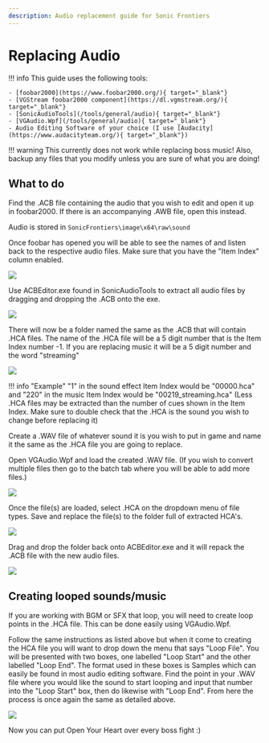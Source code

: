 ```yaml
---
description: Audio replacement guide for Sonic Frontiers
---
```

# Replacing Audio

!!! info
    This guide uses the following tools:

    - [foobar2000](https://www.foobar2000.org/){ target="_blank"}
    - [VGStream foobar2000 component](https://dl.vgmstream.org/){ target="_blank"}
    - [SonicAudioTools](/tools/general/audio){ target="_blank"}
    - [VGAudio.Wpf](/tools/general/audio){ target="_blank"}
    - Audio Editing Software of your choice (I use [Audacity](https://www.audacityteam.org/){ target="_blank"})

!!! warning
    This currently does not work while replacing boss music!
    Also, backup any files that you modify unless you are sure of what you are doing!

## What to do
Find the .ACB file containing the audio that you wish to edit and open it up in foobar2000. If there is an accompanying .AWB file, open this instead.

Audio is stored in `SonicFrontiers\image\x64\raw\sound`

Once foobar has opened you will be able to see the names of and listen back to the respective audio files. Make sure that you have the "Item Index" column enabled.

![](./assets/replacing/foobar.png)

Use ACBEditor.exe found in SonicAudioTools to extract all audio files by dragging and dropping the .ACB onto the exe.

![](./assets/replacing/foobar_drag.png)

There will now be a folder named the same as the .ACB that will contain .HCA files. The name of the .HCA file will be a 5 digit number that is the Item Index number -1. If you are replacing music it will be a 5 digit number and the word "streaming"

![](./assets/replacing/hca.png)

!!! info "Example"
    "1" in the sound effect Item Index would be "00000.hca" and "220" in the music Item Index would be "00219_streaming.hca"
    (Less .HCA files may be extracted than the number of cues shown in the Item Index. Make sure to double check that the .HCA is the sound you wish to change before replacing it)

Create a .WAV file of whatever sound it is you wish to put in game and name it the same as the .HCA file you are going to replace. 

Open VGAudio.Wpf and load the created .WAV file. (If you wish to convert multiple files then go to the batch tab where you will be able to add more files.)

![](./assets/replacing/wav_conversion.png)

Once the file(s) are loaded, select .HCA on the dropdown menu of file types. Save and replace the file(s) to the folder full of extracted HCA's.

![](./assets/replacing/hca_save.png)

Drag and drop the folder back onto ACBEditor.exe and it will repack the .ACB file with the new audio files.

![](./assets/replacing/folder_drag.png)

## Creating looped sounds/music

If you are working with BGM or SFX that loop, you will need to create loop points in the .HCA file. This can be done easily using VGAudio.Wpf.

Follow the same instructions as listed above but when it come to creating the HCA file you will want to drop down the menu that says "Loop File". You will be presented with two boxes, one labelled "Loop Start" and the other labelled "Loop End". The format used in these boxes is Samples which can easily be found in most audio editing software. Find the point in your .WAV file where you would like the sound to start looping and input that number into the "Loop Start" box, then do likewise with "Loop End". From here the process is once again the same as detailed above.

![](./assets/replacing/vgaudio.png)

Now you can put Open Your Heart over every boss fight :)